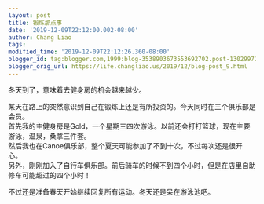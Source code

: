 ```yaml
---
layout: post
title: 锻炼那点事
date: '2019-12-09T22:12:00.002-08:00'
author: Chang Liao
tags:
modified_time: '2019-12-09T22:12:26.360-08:00'
blogger_id: tag:blogger.com,1999:blog-3538903673553692702.post-1302997266611467367
blogger_orig_url: https://life.changliao.us/2019/12/blog-post_9.html
---
```


冬天到了，意味着去健身房的机会越来越少。 

<div>某天在路上的突然意识到自己在锻炼上还是有所投资的。今天同时在三个俱乐部是会员。<div>首先我的主健身房是Gold，一个星期三四次游泳。以前还会打打篮球，现在主要游泳，温泉，桑拿三件套。<div>然后我也在Canoe俱乐部，整个夏天可能参加了不到十次，不过每次还是很开心。<div>另外，刚刚加入了自行车俱乐部。前后骑车的时候不到四个小时，但是在店里自助修车可能超过的四个小时！ 

不过还是准备春天开始继续回复所有运动。冬天还是呆在游泳池吧。<div> 
<div> 